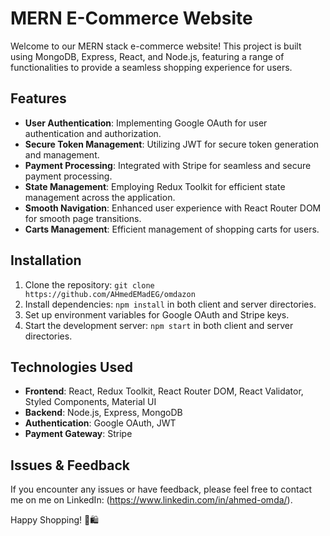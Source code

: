# MERN E-Commerce Website

Welcome to our MERN stack e-commerce website! This project is built using MongoDB, Express, React, and Node.js, featuring a range of functionalities to provide a seamless shopping experience for users.

## Features

- **User Authentication**: Implementing Google OAuth for user authentication and authorization.
- **Secure Token Management**: Utilizing JWT for secure token generation and management.
- **Payment Processing**: Integrated with Stripe for seamless and secure payment processing.
- **State Management**: Employing Redux Toolkit for efficient state management across the application.
- **Smooth Navigation**: Enhanced user experience with React Router DOM for smooth page transitions.
- **Carts Management**: Efficient management of shopping carts for users.

## Installation

1. Clone the repository: `git clone https://github.com/AHmedEMadEG/omdazon`
2. Install dependencies: `npm install` in both client and server directories.
3. Set up environment variables for Google OAuth and Stripe keys.
4. Start the development server: `npm start` in both client and server directories.

## Technologies Used

- **Frontend**: React, Redux Toolkit, React Router DOM, React Validator, Styled Components, Material UI
- **Backend**: Node.js, Express, MongoDB
- **Authentication**: Google OAuth, JWT
- **Payment Gateway**: Stripe


## Issues & Feedback

If you encounter any issues or have feedback, please feel free to contact me on me on LinkedIn: (https://www.linkedin.com/in/ahmed-omda/).

Happy Shopping! 🛒🛍️
